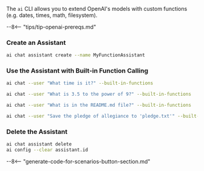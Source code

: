The `ai` CLI allows you to extend OpenAI's models with custom functions (e.g. dates, times, math, filesystem).

--8<-- "tips/tip-openai-prereqs.md"

### Create an Assistant

```bash title="Create an assistant"
ai chat assistant create --name MyFunctionAssistant
```

### Use the Assistant with Built-in Function Calling

```bash title="Ask the assistant the current time"
ai chat --user "What time is it?" --built-in-functions
```

```bash title="Calculate a power"
ai chat --user "What is 3.5 to the power of 9?" --built-in-functions
```

```bash title="Read a file"
ai chat --user "What is in the README.md file?" --built-in-functions
```

```bash title="Save content to a file"
ai chat --user "Save the pledge of allegiance to 'pledge.txt'" --built-in-functions
```

### Delete the Assistant

```bash title="Delete the assistant"
ai chat assistant delete
ai config --clear assistant.id
```

--8<-- "generate-code-for-scenarios-button-section.md"
